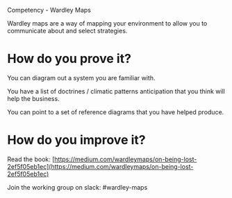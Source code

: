 Competency - Wardley Maps

Wardley maps are a way of mapping your environment to allow you to communicate about and select strategies.

# How do you prove it?

You can diagram out a system you are familiar with.  

You have a list of doctrines / climatic patterns anticipation that you think will help the business.

You can point to a set of reference diagrams that you have helped produce.

# How do you improve it?

Read the book: [https://medium.com/wardleymaps/on-being-lost-2ef5f05eb1ec](https://medium.com/wardleymaps/on-being-lost-2ef5f05eb1ec) 

Join the working group on slack: #wardley-maps

